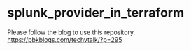 # splunk_provider_in_terraform

Please follow the blog to use this repository.
https://pbkblogs.com/techvtalk/?p=295

